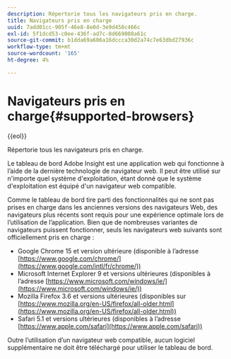 ```yaml
---
description: Répertorie tous les navigateurs pris en charge.
title: Navigateurs pris en charge
uuid: 7add01cc-905f-46e8-8e0d-3e9d458c466c
exl-id: 5f1dcd53-c0ee-436f-ad7c-8d669008a61c
source-git-commit: b1dda69a606a16dccca30d2a74c7e63dbd27936c
workflow-type: tm+mt
source-wordcount: '165'
ht-degree: 4%

---
```


# Navigateurs pris en charge{#supported-browsers}

{{eol}}

Répertorie tous les navigateurs pris en charge.

Le tableau de bord Adobe Insight est une application web qui fonctionne à l’aide de la dernière technologie de navigateur web. Il peut être utilisé sur n&#39;importe quel système d&#39;exploitation, étant donné que le système d&#39;exploitation est équipé d&#39;un navigateur web compatible.

Comme le tableau de bord tire parti des fonctionnalités qui ne sont pas prises en charge dans les anciennes versions des navigateurs Web, des navigateurs plus récents sont requis pour une expérience optimale lors de l’utilisation de l’application. Bien que de nombreuses variantes de navigateurs puissent fonctionner, seuls les navigateurs web suivants sont officiellement pris en charge :

* Google Chrome 15 et version ultérieure (disponible à l’adresse [https://www.google.com/chrome/](https://www.google.com/intl/fr/chrome/))
* Microsoft Internet Explorer 9 et versions ultérieures (disponibles à l’adresse [https://www.microsoft.com/windows/ie/](https://www.microsoft.com/windows/ie/))
* Mozilla Firefox 3.6 et versions ultérieures (disponibles sur [https://www.mozilla.org/en-US/firefox/all-older.html](https://www.mozilla.org/en-US/firefox/all-older.html))
* Safari 5.1 et versions ultérieures (disponibles à l’adresse [https://www.apple.com/safari](https://www.apple.com/safari))

Outre l’utilisation d’un navigateur web compatible, aucun logiciel supplémentaire ne doit être téléchargé pour utiliser le tableau de bord.
